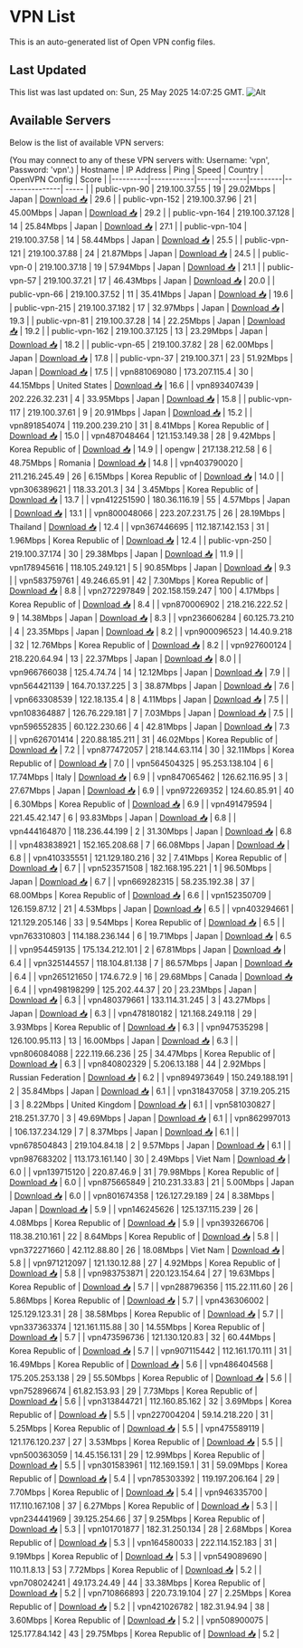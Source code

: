 # VPN List

This is an auto-generated list of Open VPN config files.

## Last Updated

This list was last updated on: Sun, 25 May 2025 14:07:25 GMT.
![Alt](https://repobeats.axiom.co/api/embed/186b98318ef1479477931607c1ad7d823f12451f.svg "Repobeats analytics image")

## Available Servers

Below is the list of available VPN servers:

(You may connect to any of these VPN servers with: Username: 'vpn', Password: 'vpn'.)
| Hostname | IP Address | Ping | Speed | Country | OpenVPN Config | Score |
|----------|------------|------|-------|---------|----------------| ----- |
| public-vpn-90 | 219.100.37.55 | 19 | 29.02Mbps | Japan | [Download 📥](./configs/server_0_JP.ovpn) | 29.6 |
| public-vpn-152 | 219.100.37.96 | 21 | 45.00Mbps | Japan | [Download 📥](./configs/server_1_JP.ovpn) | 29.2 |
| public-vpn-164 | 219.100.37.128 | 14 | 25.84Mbps | Japan | [Download 📥](./configs/server_2_JP.ovpn) | 27.1 |
| public-vpn-104 | 219.100.37.58 | 14 | 58.44Mbps | Japan | [Download 📥](./configs/server_3_JP.ovpn) | 25.5 |
| public-vpn-121 | 219.100.37.88 | 24 | 21.87Mbps | Japan | [Download 📥](./configs/server_4_JP.ovpn) | 24.5 |
| public-vpn-0 | 219.100.37.18 | 19 | 57.94Mbps | Japan | [Download 📥](./configs/server_5_JP.ovpn) | 21.1 |
| public-vpn-57 | 219.100.37.21 | 17 | 46.43Mbps | Japan | [Download 📥](./configs/server_6_JP.ovpn) | 20.0 |
| public-vpn-66 | 219.100.37.52 | 11 | 35.41Mbps | Japan | [Download 📥](./configs/server_7_JP.ovpn) | 19.6 |
| public-vpn-215 | 219.100.37.182 | 17 | 32.97Mbps | Japan | [Download 📥](./configs/server_8_JP.ovpn) | 19.3 |
| public-vpn-81 | 219.100.37.28 | 14 | 22.25Mbps | Japan | [Download 📥](./configs/server_9_JP.ovpn) | 19.2 |
| public-vpn-162 | 219.100.37.125 | 13 | 23.29Mbps | Japan | [Download 📥](./configs/server_10_JP.ovpn) | 18.2 |
| public-vpn-65 | 219.100.37.82 | 28 | 62.00Mbps | Japan | [Download 📥](./configs/server_11_JP.ovpn) | 17.8 |
| public-vpn-37 | 219.100.37.1 | 23 | 51.92Mbps | Japan | [Download 📥](./configs/server_12_JP.ovpn) | 17.5 |
| vpn881069080 | 173.207.115.4 | 30 | 44.15Mbps | United States | [Download 📥](./configs/server_13_US.ovpn) | 16.6 |
| vpn893407439 | 202.226.32.231 | 4 | 33.95Mbps | Japan | [Download 📥](./configs/server_14_JP.ovpn) | 15.8 |
| public-vpn-117 | 219.100.37.61 | 9 | 20.91Mbps | Japan | [Download 📥](./configs/server_15_JP.ovpn) | 15.2 |
| vpn891854074 | 119.200.239.210 | 31 | 8.41Mbps | Korea Republic of | [Download 📥](./configs/server_16_KR.ovpn) | 15.0 |
| vpn487048464 | 121.153.149.38 | 28 | 9.42Mbps | Korea Republic of | [Download 📥](./configs/server_17_KR.ovpn) | 14.9 |
| opengw | 217.138.212.58 | 6 | 48.75Mbps | Romania | [Download 📥](./configs/server_18_RO.ovpn) | 14.8 |
| vpn403790020 | 211.216.245.49 | 26 | 6.15Mbps | Korea Republic of | [Download 📥](./configs/server_19_KR.ovpn) | 14.0 |
| vpn306389621 | 118.33.201.3 | 34 | 3.45Mbps | Korea Republic of | [Download 📥](./configs/server_20_KR.ovpn) | 13.7 |
| vpn412251590 | 180.36.116.19 | 55 | 4.57Mbps | Japan | [Download 📥](./configs/server_21_JP.ovpn) | 13.1 |
| vpn800048066 | 223.207.231.75 | 26 | 28.19Mbps | Thailand | [Download 📥](./configs/server_22_TH.ovpn) | 12.4 |
| vpn367446695 | 112.187.142.153 | 31 | 1.96Mbps | Korea Republic of | [Download 📥](./configs/server_23_KR.ovpn) | 12.4 |
| public-vpn-250 | 219.100.37.174 | 30 | 29.38Mbps | Japan | [Download 📥](./configs/server_24_JP.ovpn) | 11.9 |
| vpn178945616 | 118.105.249.121 | 5 | 90.85Mbps | Japan | [Download 📥](./configs/server_25_JP.ovpn) | 9.3 |
| vpn583759761 | 49.246.65.91 | 42 | 7.30Mbps | Korea Republic of | [Download 📥](./configs/server_26_KR.ovpn) | 8.8 |
| vpn272297849 | 202.158.159.247 | 100 | 4.17Mbps | Korea Republic of | [Download 📥](./configs/server_27_KR.ovpn) | 8.4 |
| vpn870006902 | 218.216.222.52 | 9 | 14.38Mbps | Japan | [Download 📥](./configs/server_28_JP.ovpn) | 8.3 |
| vpn236606284 | 60.125.73.210 | 4 | 23.35Mbps | Japan | [Download 📥](./configs/server_29_JP.ovpn) | 8.2 |
| vpn900096523 | 14.40.9.218 | 32 | 12.76Mbps | Korea Republic of | [Download 📥](./configs/server_30_KR.ovpn) | 8.2 |
| vpn927600124 | 218.220.64.94 | 13 | 22.37Mbps | Japan | [Download 📥](./configs/server_31_JP.ovpn) | 8.0 |
| vpn966766038 | 125.4.74.74 | 14 | 12.12Mbps | Japan | [Download 📥](./configs/server_32_JP.ovpn) | 7.9 |
| vpn564421139 | 164.70.137.225 | 3 | 38.87Mbps | Japan | [Download 📥](./configs/server_33_JP.ovpn) | 7.6 |
| vpn663308539 | 122.18.135.4 | 8 | 4.11Mbps | Japan | [Download 📥](./configs/server_34_JP.ovpn) | 7.5 |
| vpn108364887 | 126.76.229.181 | 7 | 7.03Mbps | Japan | [Download 📥](./configs/server_35_JP.ovpn) | 7.5 |
| vpn596552835 | 60.122.230.66 | 4 | 42.81Mbps | Japan | [Download 📥](./configs/server_36_JP.ovpn) | 7.3 |
| vpn626701414 | 220.88.185.211 | 31 | 46.02Mbps | Korea Republic of | [Download 📥](./configs/server_37_KR.ovpn) | 7.2 |
| vpn877472057 | 218.144.63.114 | 30 | 32.11Mbps | Korea Republic of | [Download 📥](./configs/server_38_KR.ovpn) | 7.0 |
| vpn564504325 | 95.253.138.104 | 6 | 17.74Mbps | Italy | [Download 📥](./configs/server_39_IT.ovpn) | 6.9 |
| vpn847065462 | 126.62.116.95 | 3 | 27.67Mbps | Japan | [Download 📥](./configs/server_40_JP.ovpn) | 6.9 |
| vpn972269352 | 124.60.85.91 | 40 | 6.30Mbps | Korea Republic of | [Download 📥](./configs/server_41_KR.ovpn) | 6.9 |
| vpn491479594 | 221.45.42.147 | 6 | 93.83Mbps | Japan | [Download 📥](./configs/server_42_JP.ovpn) | 6.8 |
| vpn444164870 | 118.236.44.199 | 2 | 31.30Mbps | Japan | [Download 📥](./configs/server_43_JP.ovpn) | 6.8 |
| vpn483838921 | 152.165.208.68 | 7 | 66.08Mbps | Japan | [Download 📥](./configs/server_44_JP.ovpn) | 6.8 |
| vpn410335551 | 121.129.180.216 | 32 | 7.41Mbps | Korea Republic of | [Download 📥](./configs/server_45_KR.ovpn) | 6.7 |
| vpn523571508 | 182.168.195.221 | 1 | 96.50Mbps | Japan | [Download 📥](./configs/server_46_JP.ovpn) | 6.7 |
| vpn669282315 | 58.235.192.38 | 37 | 68.00Mbps | Korea Republic of | [Download 📥](./configs/server_47_KR.ovpn) | 6.6 |
| vpn152350709 | 126.159.87.12 | 21 | 4.53Mbps | Japan | [Download 📥](./configs/server_48_JP.ovpn) | 6.5 |
| vpn403294661 | 121.129.205.146 | 33 | 9.54Mbps | Korea Republic of | [Download 📥](./configs/server_49_KR.ovpn) | 6.5 |
| vpn763310803 | 114.188.236.144 | 6 | 19.71Mbps | Japan | [Download 📥](./configs/server_50_JP.ovpn) | 6.5 |
| vpn954459135 | 175.134.212.101 | 2 | 67.81Mbps | Japan | [Download 📥](./configs/server_51_JP.ovpn) | 6.4 |
| vpn325144557 | 118.104.81.138 | 7 | 86.57Mbps | Japan | [Download 📥](./configs/server_52_JP.ovpn) | 6.4 |
| vpn265121650 | 174.6.72.9 | 16 | 29.68Mbps | Canada | [Download 📥](./configs/server_53_CA.ovpn) | 6.4 |
| vpn498198299 | 125.202.44.37 | 20 | 23.23Mbps | Japan | [Download 📥](./configs/server_54_JP.ovpn) | 6.3 |
| vpn480379661 | 133.114.31.245 | 3 | 43.27Mbps | Japan | [Download 📥](./configs/server_55_JP.ovpn) | 6.3 |
| vpn478180182 | 121.168.249.118 | 29 | 3.93Mbps | Korea Republic of | [Download 📥](./configs/server_56_KR.ovpn) | 6.3 |
| vpn947535298 | 126.100.95.113 | 13 | 16.00Mbps | Japan | [Download 📥](./configs/server_57_JP.ovpn) | 6.3 |
| vpn806084088 | 222.119.66.236 | 25 | 34.47Mbps | Korea Republic of | [Download 📥](./configs/server_58_KR.ovpn) | 6.3 |
| vpn840802329 | 5.206.13.188 | 44 | 2.92Mbps | Russian Federation | [Download 📥](./configs/server_59_RU.ovpn) | 6.2 |
| vpn894973649 | 150.249.188.191 | 2 | 35.84Mbps | Japan | [Download 📥](./configs/server_60_JP.ovpn) | 6.1 |
| vpn318437058 | 37.19.205.215 | 3 | 8.22Mbps | United Kingdom | [Download 📥](./configs/server_61_GB.ovpn) | 6.1 |
| vpn581030827 | 218.251.37.70 | 3 | 49.69Mbps | Japan | [Download 📥](./configs/server_62_JP.ovpn) | 6.1 |
| vpn862997013 | 106.137.234.129 | 7 | 8.37Mbps | Japan | [Download 📥](./configs/server_63_JP.ovpn) | 6.1 |
| vpn678504843 | 219.104.84.18 | 2 | 9.57Mbps | Japan | [Download 📥](./configs/server_64_JP.ovpn) | 6.1 |
| vpn987683202 | 113.173.161.140 | 30 | 2.49Mbps | Viet Nam | [Download 📥](./configs/server_65_VN.ovpn) | 6.0 |
| vpn139715120 | 220.87.46.9 | 31 | 79.98Mbps | Korea Republic of | [Download 📥](./configs/server_66_KR.ovpn) | 6.0 |
| vpn875665849 | 210.231.33.83 | 21 | 5.00Mbps | Japan | [Download 📥](./configs/server_67_JP.ovpn) | 6.0 |
| vpn801674358 | 126.127.29.189 | 24 | 8.38Mbps | Japan | [Download 📥](./configs/server_68_JP.ovpn) | 5.9 |
| vpn146245626 | 125.137.115.239 | 26 | 4.08Mbps | Korea Republic of | [Download 📥](./configs/server_69_KR.ovpn) | 5.9 |
| vpn393266706 | 118.38.210.161 | 22 | 8.64Mbps | Korea Republic of | [Download 📥](./configs/server_70_KR.ovpn) | 5.8 |
| vpn372271660 | 42.112.88.80 | 26 | 18.08Mbps | Viet Nam | [Download 📥](./configs/server_71_VN.ovpn) | 5.8 |
| vpn971212097 | 121.130.12.88 | 27 | 4.92Mbps | Korea Republic of | [Download 📥](./configs/server_72_KR.ovpn) | 5.8 |
| vpn983753871 | 220.123.154.64 | 27 | 19.63Mbps | Korea Republic of | [Download 📥](./configs/server_73_KR.ovpn) | 5.7 |
| vpn288796356 | 115.22.111.60 | 26 | 5.86Mbps | Korea Republic of | [Download 📥](./configs/server_74_KR.ovpn) | 5.7 |
| vpn436306002 | 125.129.123.31 | 28 | 38.58Mbps | Korea Republic of | [Download 📥](./configs/server_75_KR.ovpn) | 5.7 |
| vpn337363374 | 121.161.115.88 | 30 | 14.55Mbps | Korea Republic of | [Download 📥](./configs/server_76_KR.ovpn) | 5.7 |
| vpn473596736 | 121.130.120.83 | 32 | 60.44Mbps | Korea Republic of | [Download 📥](./configs/server_77_KR.ovpn) | 5.7 |
| vpn907115442 | 112.161.170.111 | 31 | 16.49Mbps | Korea Republic of | [Download 📥](./configs/server_78_KR.ovpn) | 5.6 |
| vpn486404568 | 175.205.253.138 | 29 | 55.50Mbps | Korea Republic of | [Download 📥](./configs/server_79_KR.ovpn) | 5.6 |
| vpn752896674 | 61.82.153.93 | 29 | 7.73Mbps | Korea Republic of | [Download 📥](./configs/server_80_KR.ovpn) | 5.6 |
| vpn313844721 | 112.160.85.162 | 32 | 3.69Mbps | Korea Republic of | [Download 📥](./configs/server_81_KR.ovpn) | 5.5 |
| vpn227004204 | 59.14.218.220 | 31 | 5.25Mbps | Korea Republic of | [Download 📥](./configs/server_82_KR.ovpn) | 5.5 |
| vpn475589119 | 121.176.120.237 | 27 | 3.53Mbps | Korea Republic of | [Download 📥](./configs/server_83_KR.ovpn) | 5.5 |
| vpn500363059 | 14.45.156.131 | 29 | 12.99Mbps | Korea Republic of | [Download 📥](./configs/server_84_KR.ovpn) | 5.5 |
| vpn301583961 | 112.169.159.1 | 31 | 59.09Mbps | Korea Republic of | [Download 📥](./configs/server_85_KR.ovpn) | 5.4 |
| vpn785303392 | 119.197.206.164 | 29 | 7.70Mbps | Korea Republic of | [Download 📥](./configs/server_86_KR.ovpn) | 5.4 |
| vpn946335700 | 117.110.167.108 | 37 | 6.27Mbps | Korea Republic of | [Download 📥](./configs/server_87_KR.ovpn) | 5.3 |
| vpn234441969 | 39.125.254.66 | 37 | 9.25Mbps | Korea Republic of | [Download 📥](./configs/server_88_KR.ovpn) | 5.3 |
| vpn101701877 | 182.31.250.134 | 28 | 2.68Mbps | Korea Republic of | [Download 📥](./configs/server_89_KR.ovpn) | 5.3 |
| vpn164580033 | 222.114.152.183 | 31 | 9.19Mbps | Korea Republic of | [Download 📥](./configs/server_90_KR.ovpn) | 5.3 |
| vpn549089690 | 110.11.8.13 | 53 | 7.72Mbps | Korea Republic of | [Download 📥](./configs/server_91_KR.ovpn) | 5.2 |
| vpn708024241 | 49.173.24.49 | 44 | 33.38Mbps | Korea Republic of | [Download 📥](./configs/server_92_KR.ovpn) | 5.2 |
| vpn710866893 | 220.73.19.104 | 27 | 2.25Mbps | Korea Republic of | [Download 📥](./configs/server_93_KR.ovpn) | 5.2 |
| vpn421026782 | 182.31.94.94 | 38 | 3.60Mbps | Korea Republic of | [Download 📥](./configs/server_94_KR.ovpn) | 5.2 |
| vpn508900075 | 125.177.84.142 | 43 | 29.75Mbps | Korea Republic of | [Download 📥](./configs/server_95_KR.ovpn) | 5.2 |
